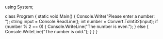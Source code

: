 using System;

class Program
{
    static void Main()
    {
        Console.Write("Please enter a number: ");
        string input = Console.ReadLine();
        int number = Convert.ToInt32(input);
        if (number % 2 == 0)
        {
            Console.WriteLine("The number is even.");
        }
        else
        {
            Console.WriteLine("The number is odd.");
        }
    }
}
